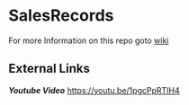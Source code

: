 # SalesRecords

For more Information on this repo goto [wiki](https://github.com/rojatkaraditi/SalesRecords/wiki)

## **External Links**

**_Youtube Video_**
https://youtu.be/1pgcPpRTIH4
